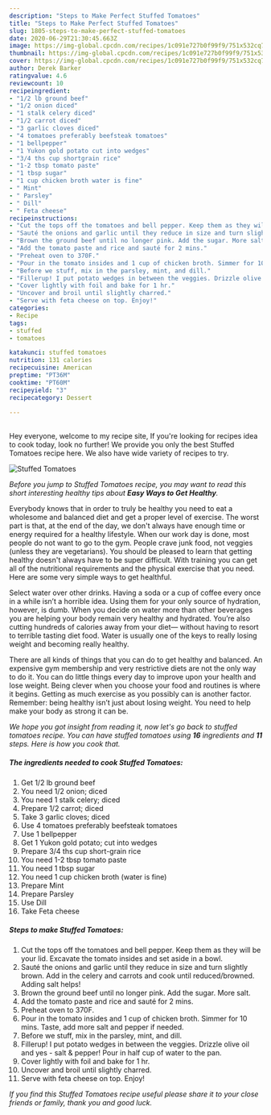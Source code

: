 ```yaml
---
description: "Steps to Make Perfect Stuffed Tomatoes"
title: "Steps to Make Perfect Stuffed Tomatoes"
slug: 1805-steps-to-make-perfect-stuffed-tomatoes
date: 2020-06-29T21:30:45.663Z
image: https://img-global.cpcdn.com/recipes/1c091e727b0f99f9/751x532cq70/stuffed-tomatoes-recipe-main-photo.jpg
thumbnail: https://img-global.cpcdn.com/recipes/1c091e727b0f99f9/751x532cq70/stuffed-tomatoes-recipe-main-photo.jpg
cover: https://img-global.cpcdn.com/recipes/1c091e727b0f99f9/751x532cq70/stuffed-tomatoes-recipe-main-photo.jpg
author: Derek Barker
ratingvalue: 4.6
reviewcount: 10
recipeingredient:
- "1/2 lb ground beef"
- "1/2 onion diced"
- "1 stalk celery diced"
- "1/2 carrot diced"
- "3 garlic cloves diced"
- "4 tomatoes preferably beefsteak tomatoes"
- "1 bellpepper"
- "1 Yukon gold potato cut into wedges"
- "3/4 ths cup shortgrain rice"
- "1-2 tbsp tomato paste"
- "1 tbsp sugar"
- "1 cup chicken broth water is fine"
- " Mint"
- " Parsley"
- " Dill"
- " Feta cheese"
recipeinstructions:
- "Cut the tops off the tomatoes and bell pepper. Keep them as they will be your lid. Excavate the tomato insides and set aside in a bowl."
- "Sauté the onions and garlic until they reduce in size and turn slightly brown. Add in the celery and carrots and cook until reduced/browned. Adding salt helps!"
- "Brown the ground beef until no longer pink. Add the sugar. More salt."
- "Add the tomato paste and rice and sauté for 2 mins."
- "Preheat oven to 370F."
- "Pour in the tomato insides and 1 cup of chicken broth. Simmer for 10 mins. Taste, add more salt and pepper if needed."
- "Before we stuff, mix in the parsley, mint, and dill."
- "Fillerup! I put potato wedges in between the veggies. Drizzle olive oil and yes - salt &amp; pepper! Pour in half cup of water to the pan."
- "Cover lightly with foil and bake for 1 hr."
- "Uncover and broil until slightly charred."
- "Serve with feta cheese on top. Enjoy!"
categories:
- Recipe
tags:
- stuffed
- tomatoes

katakunci: stuffed tomatoes 
nutrition: 131 calories
recipecuisine: American
preptime: "PT36M"
cooktime: "PT60M"
recipeyield: "3"
recipecategory: Dessert

---
```

<br>
Hey everyone, welcome to my recipe site, If you're looking for recipes idea to cook today, look no further! We provide you only the best Stuffed Tomatoes recipe here. We also have wide variety of recipes to try.
<br>


![Stuffed Tomatoes](https://img-global.cpcdn.com/recipes/1c091e727b0f99f9/751x532cq70/stuffed-tomatoes-recipe-main-photo.jpg)

<i>Before you jump to Stuffed Tomatoes recipe, you may want to read this short interesting healthy tips about <strong>Easy Ways to Get Healthy</strong>.</i>

Everybody knows that in order to truly be healthy you need to eat a wholesome and balanced diet and get a proper level of exercise. The worst part is that, at the end of the day, we don't always have enough time or energy required for a healthy lifestyle. When our work day is done, most people do not want to go to the gym. People crave junk food, not veggies (unless they are vegetarians). You should be pleased to learn that getting healthy doesn't always have to be super difficult. With training you can get all of the nutritional requirements and the physical exercise that you need. Here are some very simple ways to get healthful.

Select water over other drinks. Having a soda or a cup of coffee every once in a while isn’t a horrible idea. Using them for your only source of hydration, however, is dumb. When you decide on water more than other beverages you are helping your body remain very healthy and hydrated. You’re also cutting hundreds of calories away from your diet— without having to resort to terrible tasting diet food. Water is usually one of the keys to really losing weight and becoming really healthy.

There are all kinds of things that you can do to get healthy and balanced. An expensive gym membership and very restrictive diets are not the only way to do it. You can do little things every day to improve upon your health and lose weight. Being clever when you choose your food and routines is where it begins. Getting as much exercise as you possibly can is another factor. Remember: being healthy isn’t just about losing weight. You need to help make your body as strong it can be. 


<i>We hope you got insight from reading it, now let's go back to stuffed tomatoes recipe. You can have stuffed tomatoes using <strong>16</strong> ingredients and <strong>11</strong> steps. Here is how you cook that.
</i>

##### The ingredients needed to cook Stuffed Tomatoes:

1. Get 1/2 lb ground beef
1. You need 1/2 onion; diced
1. You need 1 stalk celery; diced
1. Prepare 1/2 carrot; diced
1. Take 3 garlic cloves; diced
1. Use 4 tomatoes preferably beefsteak tomatoes
1. Use 1 bellpepper
1. Get 1 Yukon gold potato; cut into wedges
1. Prepare 3/4 ths cup short-grain rice
1. You need 1-2 tbsp tomato paste
1. You need 1 tbsp sugar
1. You need 1 cup chicken broth (water is fine)
1. Prepare  Mint
1. Prepare  Parsley
1. Use  Dill
1. Take  Feta cheese


##### Steps to make Stuffed Tomatoes:

1. Cut the tops off the tomatoes and bell pepper. Keep them as they will be your lid. Excavate the tomato insides and set aside in a bowl.
1. Sauté the onions and garlic until they reduce in size and turn slightly brown. Add in the celery and carrots and cook until reduced/browned. Adding salt helps!
1. Brown the ground beef until no longer pink. Add the sugar. More salt.
1. Add the tomato paste and rice and sauté for 2 mins.
1. Preheat oven to 370F.
1. Pour in the tomato insides and 1 cup of chicken broth. Simmer for 10 mins. Taste, add more salt and pepper if needed.
1. Before we stuff, mix in the parsley, mint, and dill.
1. Fillerup! I put potato wedges in between the veggies. Drizzle olive oil and yes - salt &amp; pepper! Pour in half cup of water to the pan.
1. Cover lightly with foil and bake for 1 hr.
1. Uncover and broil until slightly charred.
1. Serve with feta cheese on top. Enjoy!


<i>If you find this Stuffed Tomatoes recipe useful please share it to your close friends or family, thank you and good luck.</i>
